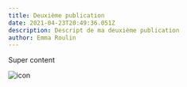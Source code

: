 ```yaml
---
title: Deuxième publication
date: 2021-04-23T20:49:36.051Z
description: Descript de ma deuxième publication
author: Emma Roulin
---
```

Super content

![icon](/img/user.svg "Mon icon")
